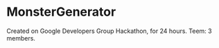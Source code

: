 MonsterGenerator
================
Created on Google Developers Group Hackathon, for 24 hours. Teem: 3 members.
